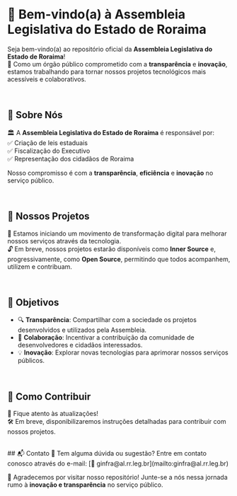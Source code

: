 # 🎉 Bem-vindo(a) à Assembleia Legislativa do Estado de Roraima

Seja bem-vindo(a) ao repositório oficial da **Assembleia Legislativa do Estado de Roraima**!  
📢 Como um órgão público comprometido com a **transparência** e **inovação**, estamos trabalhando para tornar nossos projetos tecnológicos mais acessíveis e colaborativos.

<br>

## 📖 Sobre Nós  
🏛️ A **Assembleia Legislativa do Estado de Roraima** é responsável por:  
✅ Criação de leis estaduais  
✅ Fiscalização do Executivo  
✅ Representação dos cidadãos de Roraima  

Nosso compromisso é com a **transparência**, **eficiência** e **inovação** no serviço público.

<br>

## 🚀 Nossos Projetos  
📌 Estamos iniciando um movimento de transformação digital para melhorar nossos serviços através da tecnologia.  
🔓 Em breve, nossos projetos estarão disponíveis como **Inner Source** e, progressivamente, como **Open Source**, permitindo que todos acompanhem, utilizem e contribuam.

<br>

## 🎯 Objetivos  
- 🔍 **Transparência**: Compartilhar com a sociedade os projetos desenvolvidos e utilizados pela Assembleia.  
- 🤝 **Colaboração**: Incentivar a contribuição da comunidade de desenvolvedores e cidadãos interessados.  
- 💡 **Inovação**: Explorar novas tecnologias para aprimorar nossos serviços públicos.

<br>

## 🤝 Como Contribuir  
👀 Fique atento às atualizações!  
🛠️ Em breve, disponibilizaremos instruções detalhadas para contribuir com nossos projetos.

<br>
## 📬 Contato  
📧 Tem alguma dúvida ou sugestão? Entre em contato conosco através do e-mail:  
[📩 ginfra@al.rr.leg.br](mailto:ginfra@al.rr.leg.br)

💙 Agradecemos por visitar nosso repositório! Junte-se a nós nessa jornada rumo à **inovação e transparência** no serviço público.
